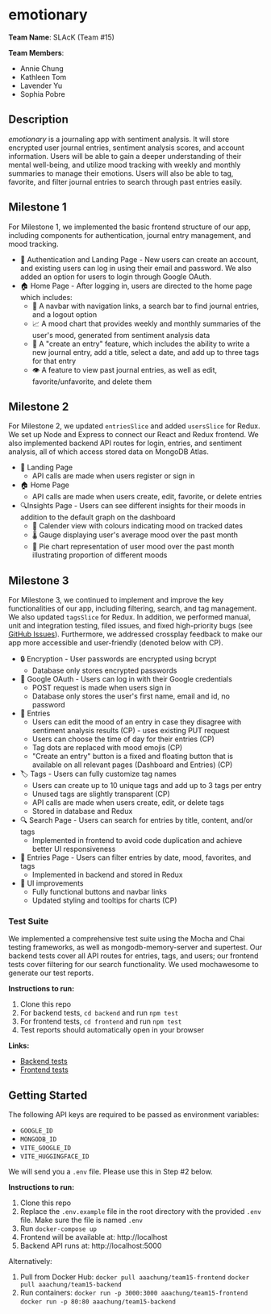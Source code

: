 ﻿# emotionary

**Team Name**: SLAcK (Team #15)

**Team Members**:
- Annie Chung
- Kathleen Tom
- Lavender Yu
- Sophia Pobre

## Description
*emotionary* is a journaling app with sentiment analysis. It will store encrypted user journal entries, sentiment analysis scores, and account information. Users will be able to gain a deeper understanding of their mental well-being, and utilize mood tracking with weekly and monthly summaries to manage their emotions. Users will also be able to tag, favorite, and filter journal entries to search through past entries easily.

## Milestone 1
For Milestone 1, we implemented the basic frontend structure of our app, including components for authentication, journal entry management, and mood tracking.
- 🔑 Authentication and Landing Page - New users can create an account, and existing users can log in using their email and password. We also added an option for users to login through Google OAuth.
- 🏠 Home Page - After logging in, users are directed to the home page which includes:
    - 🧭 A navbar with navigation links, a search bar to find journal entries, and a logout option
    - 📈 A mood chart that provides weekly and monthly summaries of the user's mood, generated from sentiment analysis data
    - 📝 A "create an entry" feature, which includes the ability to write a new journal entry, add a title, select a date, and add up to three tags for that entry
    - 👁️ A feature to view past journal entries, as well as edit, favorite/unfavorite, and delete them

## Milestone 2
For Milestone 2, we updated `entriesSlice` and added `usersSlice` for Redux. We set up Node and Express to connect our React and Redux frontend. We also implemented backend API routes for login, entries, and sentiment analysis, all of which access stored data on MongoDB Atlas.
- 🛬 Landing Page
    - API calls are made when users register or sign in
- 🏠 Home Page
    - API calls are made when users create, edit, favorite, or delete entries
- 🔍Insights Page - Users can see different insights for their moods in addition to the default graph on the dashboard
    - 📅 Calender view with colours indicating mood on tracked dates 
    - 🌡️ Gauge displaying user's average mood over the past month
    - 🥧 Pie chart representation of user mood over the past month illustrating proportion of different moods

## Milestone 3
For Milestone 3, we continued to implement and improve the key functionalities of our app, including filtering, search, and tag management. We also updated `tagsSlice` for Redux. In addition, we performed manual, unit and integration testing, filed issues, and fixed high-priority bugs (see [GitHub Issues](https://github.students.cs.ubc.ca/CPSC455-2025S/team15/issues?q=is%3Aissue+is%3Aclosed)). Furthermore, we addressed crossplay feedback to make our app more accessible and user-friendly (denoted below with CP).
- 🔒 Encryption - User passwords are encrypted using bcrypt
    - Database only stores encrypted passwords
- 🔑 Google OAuth - Users can log in with their Google credentials
    - POST request is made when users sign in
    - Database only stores the user's first name, email and id, no password
- 📝 Entries
    - Users can edit the mood of an entry in case they disagree with sentiment analysis results (CP) - uses existing PUT request
    - Users can choose the time of day for their entries (CP)
    - Tag dots are replaced with mood emojis (CP)
    - "Create an entry" button is a fixed and floating button that is available on all relevant pages (Dashboard and Entries) (CP)
- 🏷️ Tags - Users can fully customize tag names
    - Users can create up to 10 unique tags and add up to 3 tags per entry
    - Unused tags are slightly transparent (CP)
    - API calls are made when users create, edit, or delete tags
    - Stored in database and Redux
- 🔍 Search Page - Users can search for entries by title, content, and/or tags
    - Implemented in frontend to avoid code duplication and achieve better UI responsiveness
- 📄 Entries Page - Users can filter entries by date, mood, favorites, and tags
    - Implemented in backend and stored in Redux
- 👤 UI improvements
    - Fully functional buttons and navbar links
    - Updated styling and tooltips for charts (CP)

### Test Suite
We implemented a comprehensive test suite using the Mocha and Chai testing frameworks, as well as mongodb-memory-server and supertest. Our backend tests cover all API routes for entries, tags, and users; our frontend tests cover filtering for our search functionality. We used mochawesome to generate our test reports.

**Instructions to run:**
1. Clone this repo
2. For backend tests, `cd backend` and run `npm test`
3. For frontend tests, `cd frontend` and run `npm test`
4. Test reports should automatically open in your browser

**Links:**
- [Backend tests](https://github.students.cs.ubc.ca/CPSC455-2025S/team15/tree/Milestone3/Backend/test)
- [Frontend tests](https://github.students.cs.ubc.ca/CPSC455-2025S/team15/tree/Milestone3/Frontend/test) 

## Getting Started
The following API keys are required to be passed as environment variables:
- `GOOGLE_ID`
- `MONGODB_ID`
- `VITE_GOOGLE_ID`
- `VITE_HUGGINGFACE_ID`

We will send you a `.env` file. Please use this in Step #2 below.

**Instructions to run:**
1. Clone this repo
2. Replace the `.env.example` file in the root directory with the provided `.env` file. Make sure the file is named `.env`
3. Run `docker-compose up`
4. Frontend will be available at: http://localhost
5. Backend API runs at: http://localhost:5000

Alternatively:
1. Pull from Docker Hub:
`docker pull aaachung/team15-frontend`
`docker pull aaachung/team15-backend`
2. Run containers: 
`docker run -p 3000:3000 aaachung/team15-frontend`
`docker run -p 80:80 aaachung/team15-backend`